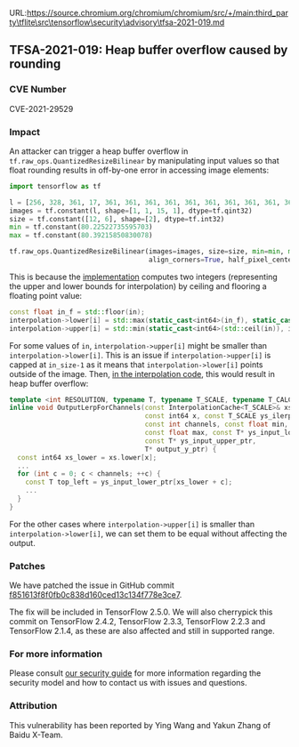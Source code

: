 URL:https://source.chromium.org/chromium/chromium/src/+/main:third_party\tflite\src\tensorflow\security\advisory\tfsa-2021-019.md
## TFSA-2021-019: Heap buffer overflow caused by rounding

### CVE Number
CVE-2021-29529

### Impact
An attacker can trigger a heap buffer overflow in
`tf.raw_ops.QuantizedResizeBilinear` by manipulating input values so that float
rounding results in off-by-one error in accessing image elements:

```python
import tensorflow as tf

l = [256, 328, 361, 17, 361, 361, 361, 361, 361, 361, 361, 361, 361, 361, 384]
images = tf.constant(l, shape=[1, 1, 15, 1], dtype=tf.qint32)
size = tf.constant([12, 6], shape=[2], dtype=tf.int32)
min = tf.constant(80.22522735595703)
max = tf.constant(80.39215850830078)

tf.raw_ops.QuantizedResizeBilinear(images=images, size=size, min=min, max=max,
                                   align_corners=True, half_pixel_centers=True)
```

This is because the
[implementation](https://github.com/tensorflow/tensorflow/blob/44b7f486c0143f68b56c34e2d01e146ee445134a/tensorflow/core/kernels/quantized_resize_bilinear_op.cc#L62-L66)
computes two integers (representing the upper and lower bounds for
interpolation) by ceiling and flooring a floating point value:

```cc
const float in_f = std::floor(in);
interpolation->lower[i] = std::max(static_cast<int64>(in_f), static_cast<int64>(0));
interpolation->upper[i] = std::min(static_cast<int64>(std::ceil(in)), in_size - 1);
```

For some values of `in`, `interpolation->upper[i]` might be smaller than
`interpolation->lower[i]`. This is an issue if `interpolation->upper[i]` is
capped at `in_size-1` as it means that `interpolation->lower[i]` points outside
of the image. Then, [in the interpolation
code](https://github.com/tensorflow/tensorflow/blob/44b7f486c0143f68b56c34e2d01e146ee445134a/tensorflow/core/kernels/quantized_resize_bilinear_op.cc#L245-L264),
this would result in heap buffer overflow:

```cc
template <int RESOLUTION, typename T, typename T_SCALE, typename T_CALC>
inline void OutputLerpForChannels(const InterpolationCache<T_SCALE>& xs,
                                  const int64 x, const T_SCALE ys_ilerp,
                                  const int channels, const float min,
                                  const float max, const T* ys_input_lower_ptr,
                                  const T* ys_input_upper_ptr,
                                  T* output_y_ptr) {
  const int64 xs_lower = xs.lower[x];
  ...
  for (int c = 0; c < channels; ++c) {
    const T top_left = ys_input_lower_ptr[xs_lower + c];
    ...
  }
}
```

For the other cases where `interpolation->upper[i]` is smaller than
`interpolation->lower[i]`, we can set them to be equal without affecting the
output.

### Patches
We have patched the issue in GitHub commit
[f851613f8f0fb0c838d160ced13c134f778e3ce7](https://github.com/tensorflow/tensorflow/commit/f851613f8f0fb0c838d160ced13c134f778e3ce7).

The fix will be included in TensorFlow 2.5.0. We will also cherrypick this
commit on TensorFlow 2.4.2, TensorFlow 2.3.3, TensorFlow 2.2.3 and TensorFlow
2.1.4, as these are also affected and still in supported range.

### For more information
Please consult [our security
guide](https://github.com/tensorflow/tensorflow/blob/master/SECURITY.md) for
more information regarding the security model and how to contact us with issues
and questions.

### Attribution
This vulnerability has been reported by Ying Wang and Yakun Zhang of Baidu X-Team.
